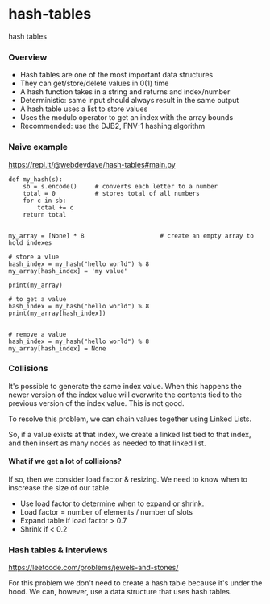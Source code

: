 # hash-tables
hash tables

### Overview

- Hash tables are one of the most important data structures
- They can get/store/delete values in 0(1) time
- A hash function takes in a string and returns and index/number
- Deterministic: same input should always result in the same output
- A hash table uses a list to store values
- Uses the modulo operator to get an index with the array bounds
- Recommended: use the DJB2, FNV-1 hashing algorithm


### Naive example

https://repl.it/@webdevdave/hash-tables#main.py

```
def my_hash(s):
    sb = s.encode()     # converts each letter to a number
    total = 0           # stores total of all numbers
    for c in sb:
        total += c
    return total        
        
        
my_array = [None] * 8                     # create an empty array to hold indexes

# store a vlue
hash_index = my_hash("hello world") % 8   
my_array[hash_index] = 'my value'         

print(my_array)

# to get a value
hash_index = my_hash("hello world") % 8
print(my_array[hash_index])


# remove a value
hash_index = my_hash("hello world") % 8
my_array[hash_index] = None
```

### Collisions

It's possible to generate the same index value.  When this happens the newer version of the index value will overwrite the contents tied to the previous version of the index value.  This is not good.    

To resolve this problem, we can chain values together using Linked Lists.    

So, if a value exists at that index, we create a linked list tied to that index, and then insert as many nodes as needed to that linked list.

#### What if we get a lot of collisions?

If so, then we consider load factor & resizing.  We need to know when to inscrease the size of our table.
- Use load factor to determine when to expand or shrink.  
- Load factor = number of elements / number of slots
- Expand table if load factor > 0.7
- Shrink if < 0.2

### Hash tables & Interviews

https://leetcode.com/problems/jewels-and-stones/

For this problem we don't need to create a hash table because it's under the hood.  We can, however, use a data structure that uses hash tables.


